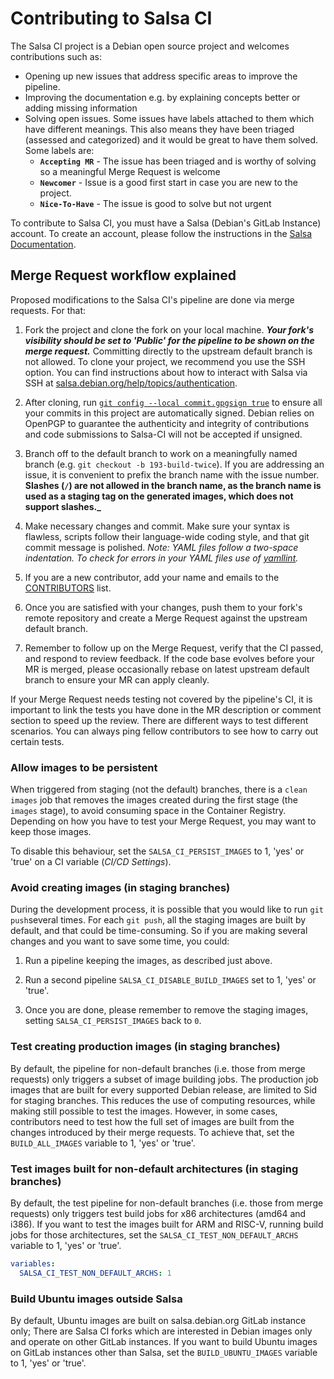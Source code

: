 # Contributing to Salsa CI

The Salsa CI project is a Debian open source project and welcomes contributions
such as:

* Opening up new issues that address specific areas to improve the pipeline.
* Improving the documentation e.g. by explaining concepts better or adding
  missing information
* Solving open issues. Some issues have labels attached to them which have
  different meanings. This also means they have been triaged (assessed and
  categorized) and it would be great to have them solved. Some labels are:
  * **`Accepting MR`** - The issue has been triaged and is worthy of solving
    so a meaningful Merge Request is welcome
  * **`Newcomer`** - Issue is a good first start in case you are new to the
    project.
  * **`Nice-To-Have`** - The issue is good to solve but not urgent

To contribute to Salsa CI, you must have a Salsa (Debian's GitLab Instance)
account. To create an account, please follow the instructions in the [Salsa
Documentation](https://wiki.debian.org/Salsa/Doc#Users).

## Merge Request workflow explained

Proposed modifications to the Salsa CI's pipeline are done via merge requests.
For that:

1. Fork the project and clone the fork on your local machine. **_Your fork's
   visibility should be set to 'Public' for the pipeline to be shown on the
   merge request._** Committing directly to the upstream default branch is not
   allowed. To clone your project, we recommend you use the SSH option. You can
   find instructions about how to interact with Salsa via SSH at
   [salsa.debian.org/help/topics/authentication](https://salsa.debian.org/help/topics/authentication/index.md).

1. After cloning, run [`git config --local commit.gpgsign true`](https://git-scm.com/book/en/v2/Git-Tools-Signing-Your-Work#_everyone_must_sign)
   to ensure all your commits in this project are automatically signed. Debian
   relies on OpenPGP to guarantee the authenticity and integrity of contributions
   and code submissions to Salsa-CI will not be accepted if unsigned.

1. Branch off to the default branch to work on a meaningfully named branch (e.g.
   `git checkout -b 193-build-twice`). If you are addressing an issue, it is
   convenient to prefix the branch name with the issue number. **Slashes (`/`)
   are not allowed in the branch name, as the branch name is used as a staging
   tag on the generated images, which does not support slashes._**

1. Make necessary changes and commit. Make sure your syntax is flawless, scripts
   follow their language-wide coding style, and that git commit message is
   polished. *Note: YAML files follow a two-space indentation. To check for
   errors in your YAML files use of
   [yamllint](https://manpages.debian.org/unstable/yamllint/yamllint.1.en.html).*

1. If you are a new contributor, add your name and emails to the
   [CONTRIBUTORS](CONTRIBUTORS) list.

1. Once you are satisfied with your changes, push them to your fork's remote
   repository and create a Merge Request against the upstream default branch.

1. Remember to follow up on the Merge Request, verify that the CI passed, and
   respond to review feedback. If the code base evolves before your MR is
   merged, please occasionally rebase on latest upstream default branch to
   ensure your MR can apply cleanly.

If your Merge Request needs testing not covered by the pipeline's CI, it is
important to link the tests you have done in the MR description or comment
section to speed up the review. There are different ways to test different
scenarios. You can always ping fellow contributors to see how to carry out
certain tests.

### Allow images to be persistent

When triggered from staging (not the default) branches, there is a `clean
images` job that removes the images created during the first stage (the `images`
stage), to avoid consuming space in the Container Registry. Depending
on how you have to test your Merge Request, you may want to keep those images.

To disable this behaviour, set the `SALSA_CI_PERSIST_IMAGES` to 1, 'yes' or
'true' on a CI variable (*CI/CD Settings*).

### Avoid creating images (in staging branches)

During the development process, it is possible that you would like to run
`git push`several times. For each `git push`, all the staging images are built by
default, and that could be time-consuming. So if you are making several changes
and you want to save some time, you could:

1. Run a pipeline keeping the images, as described just above.

1. Run a second pipeline `SALSA_CI_DISABLE_BUILD_IMAGES` set to 1, 'yes' or
   'true'.

1. Once you are done, please remember to remove the staging images, setting
   `SALSA_CI_PERSIST_IMAGES` back to `0`.

### Test creating production images (in staging branches)

By default, the pipeline for non-default branches (i.e. those from merge
requests) only triggers a subset of image building jobs. The production job
images that are built for every supported Debian release, are limited to Sid
for staging branches. This reduces the use of computing resources, while making
still possible to test the images. However, in some cases, contributors need to
test how the full set of images are built from the changes introduced by their
merge requests. To achieve that, set the `BUILD_ALL_IMAGES` variable to 1, 'yes' or
'true'.

### Test images built for non-default architectures (in staging branches)

By default, the test pipeline for non-default branches (i.e. those from merge
requests) only triggers test build jobs for x86 architectures (amd64 and i386).
If you want to test the images built for ARM and RISC-V, running build jobs for
those architectures, set the `SALSA_CI_TEST_NON_DEFAULT_ARCHS` variable to 1,
'yes' or 'true'.

```yaml
variables:
  SALSA_CI_TEST_NON_DEFAULT_ARCHS: 1
```

### Build Ubuntu images outside Salsa

By default, Ubuntu images are built on salsa.debian.org GitLab instance only;
There are Salsa CI forks which are interested in Debian images only and operate
on other GitLab instances. If you want to build Ubuntu images on GitLab instances
other than Salsa, set the `BUILD_UBUNTU_IMAGES` variable to 1, 'yes' or 'true'.
